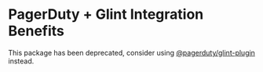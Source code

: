 # PagerDuty + Glint Integration Benefits

This package has been deprecated, consider using [@pagerduty/glint-plugin](https://github.com/pagerduty/glint-plugin) instead.
